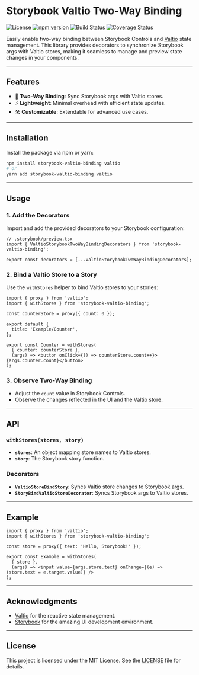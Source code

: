 # Storybook Valtio Two-Way Binding

[![License](https://img.shields.io/badge/license-MIT-blue.svg)](LICENSE)
[![npm version](https://img.shields.io/npm/v/storybook-valtio-binding.svg)](https://www.npmjs.com/package/storybook-valtio-binding)
[![Build Status](https://img.shields.io/github/actions/workflow/status/your-repo/storybook-valtio-binding/ci.yml?branch=main)](https://github.com/your-repo/storybook-valtio-binding/actions)
[![Coverage Status](https://img.shields.io/codecov/c/github/your-repo/storybook-valtio-binding/main.svg)](https://codecov.io/gh/your-repo/storybook-valtio-binding)

Easily enable two-way binding between Storybook Controls and [Valtio](https://github.com/pmndrs/valtio) state management. This library provides decorators to synchronize Storybook args with Valtio stores, making it seamless to manage and preview state changes in your components.

---

## Features

- 🔄 **Two-Way Binding**: Sync Storybook args with Valtio stores.
- ⚡ **Lightweight**: Minimal overhead with efficient state updates.
- 🛠️ **Customizable**: Extendable for advanced use cases.

---

## Installation

Install the package via npm or yarn:

```bash
npm install storybook-valtio-binding valtio
# or
yarn add storybook-valtio-binding valtio
```

---

## Usage

### 1. Add the Decorators

Import and add the provided decorators to your Storybook configuration:

```tsx
// .storybook/preview.tsx
import { ValtioStorybookTwoWayBindingDecorators } from 'storybook-valtio-binding';

export const decorators = [...ValtioStorybookTwoWayBindingDecorators];
```

### 2. Bind a Valtio Store to a Story

Use the `withStores` helper to bind Valtio stores to your stories:

```tsx
import { proxy } from 'valtio';
import { withStores } from 'storybook-valtio-binding';

const counterStore = proxy({ count: 0 });

export default {
  title: 'Example/Counter',
};

export const Counter = withStores(
  { counter: counterStore },
  (args) => <button onClick={() => counterStore.count++}>{args.counter.count}</button>
);
```

### 3. Observe Two-Way Binding

- Adjust the `count` value in Storybook Controls.
- Observe the changes reflected in the UI and the Valtio store.

---

## API

### `withStores(stores, story)`

- **`stores`**: An object mapping store names to Valtio stores.
- **`story`**: The Storybook story function.

### Decorators

- **`ValtioStoreBindStory`**: Syncs Valtio store changes to Storybook args.
- **`StoryBindValtioStoreDecorator`**: Syncs Storybook args to Valtio stores.

---

## Example

```tsx
import { proxy } from 'valtio';
import { withStores } from 'storybook-valtio-binding';

const store = proxy({ text: 'Hello, Storybook!' });

export const Example = withStores(
  { store },
  (args) => <input value={args.store.text} onChange={(e) => (store.text = e.target.value)} />
);
```

---

## Acknowledgments

- [Valtio](https://github.com/pmndrs/valtio) for the reactive state management.
- [Storybook](https://storybook.js.org/) for the amazing UI development environment.

---

## License

This project is licensed under the MIT License. See the [LICENSE](LICENSE) file for details.
